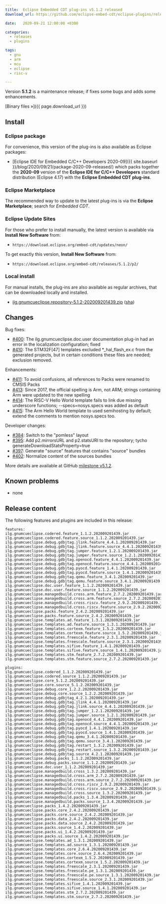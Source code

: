 ```yaml
---
title:  Eclipse Embedded CDT plug-ins v5.1.2 released
download_url: https://github.com/eclipse-embed-cdt/eclipse-plugins/releases/tag/v5.1.2/

date:   2020-09-21 12:00:00 +0300

categories:
  - releases
  - plugins

tags:
  - gnu
  - arm
  - mcu
  - eclipse
  - risc-v

---
```


Version **5.1.2** is a maintenance release; if fixes some bugs and adds
some enhancements.

[Binary files »]({{ page.download_url }})

## Install

### Eclipse package

For convenience, this version of the plug-ins is also available as
Eclipse packages:

- [Eclipse IDE for Embedded C/C++ Developers 2020-09]({{ site.baseurl }}/blog/2020/09/21/package-2020-09-released/)
which packs together the **2020-09** version of the
**Eclipse IDE for C/C++ Developers** standard distribution
(Eclipse 4.17) with the **Eclipse Embedded CDT plug-ins**.

### Eclipse Marketplace

The recommended way to update to the latest plug-ins is via the
**Eclipse Marketplace**; search for _Embedded CDT_.

### Eclipse Update Sites

For those who prefer to install manually, the latest version is available
via **Install New Software** from:

- `https://download.eclipse.org/embed-cdt/updates/neon/`

To get exactly this version, **Install New Software** from:

- `https://download.eclipse.org/embed-cdt/releases/5.1.2/p2/`

### Local install

For manual installs, the plug-ins are also available as regular archives,
that can be downloaded locally and installed.

- [ilg.gnumcueclipse.repository-5.1.2-202009201439.zip](https://www.eclipse.org/downloads/download.php?file=/embed-cdt/releases/5.1.2/ilg.gnumcueclipse.repository-5.1.2-202009201439.zip)
([sha](https://www.eclipse.org/downloads/download.php?file=/embed-cdt/releases/5.1.2/ilg.gnumcueclipse.repository-5.1.2-202009201439.zip.sha))

## Changes

Bug fixes:

- [#400](https://github.com/eclipse-embed-cdt/eclipse-plugins/issues/400): The ilg.gnumcueclipse.doc.user documentation plug-in had an error in the localization configuration; fixed
- [#410](https://github.com/eclipse-embed-cdt/eclipse-plugins/issues/410): The STM32F[47] templates excluded *_hal_flash_ex.c from the generated projects, but in certain conditions these files are needed; exclusion removed.

Enhancements:

- [#411](https://github.com/eclipse-embed-cdt/eclipse-plugins/issues/411): To avoid confusions, all references to Packs were renamed to CMSIS Packs
- [#413](https://github.com/eclipse-embed-cdt/eclipse-plugins/issues/413): Since 2017, the official spelling is Arm, not ARM; strings containing Arm were updated to the new spelling
- [#414](https://github.com/eclipse-embed-cdt/eclipse-plugins/issues/414): The RISC-V Hello World template fails to link due missing underscore functions; --specs=nosys.specs was added as default
- [#415](https://github.com/eclipse-embed-cdt/eclipse-plugins/issues/415): The Arm Hello World template to used semihosting by default; extend the comments to mention nosys.specs too.

Developer changes:

- [#384](https://github.com/eclipse-embed-cdt/eclipse-plugins/issues/384): Switch to the "pomless" layout
- [#395](https://github.com/eclipse-embed-cdt/eclipse-plugins/issues/395): Add p2.mirrorsURL and p2.statsURI to the repository; tycho generateDownloadStatsProperty=true
- [#397](https://github.com/eclipse-embed-cdt/eclipse-plugins/issues/397): Generate "source" features that contains "source" bundles
- [#402](https://github.com/eclipse-embed-cdt/eclipse-plugins/issues/402): Normalize content of the sources bundles

More details are available at GitHub [milestone v5.1.2](https://github.com/eclipse-embed-cdt/eclipse-plugins/milestone/19?closed=1).

## Known problems

- none

## Release content

The following features and plugins are included in this release:

```
features:
ilg.gnumcueclipse.codered.feature_1.1.2.202009201439.jar
ilg.gnumcueclipse.codered.feature.source_1.1.2.202009201439.jar
ilg.gnumcueclipse.debug.gdbjtag.jlink.feature_4.4.1.202009201439.jar
ilg.gnumcueclipse.debug.gdbjtag.jlink.feature.source_4.4.1.202009201439.jar
ilg.gnumcueclipse.debug.gdbjtag.jumper.feature_1.2.1.202009201439.jar
ilg.gnumcueclipse.debug.gdbjtag.jumper.feature.source_1.2.1.202009201439.jar
ilg.gnumcueclipse.debug.gdbjtag.openocd.feature_4.4.1.202009201439.jar
ilg.gnumcueclipse.debug.gdbjtag.openocd.feature.source_4.4.1.202009201439.jar
ilg.gnumcueclipse.debug.gdbjtag.pyocd.feature_1.4.1.202009201439.jar
ilg.gnumcueclipse.debug.gdbjtag.pyocd.feature.source_1.4.1.202009201439.jar
ilg.gnumcueclipse.debug.gdbjtag.qemu.feature_3.4.1.202009201439.jar
ilg.gnumcueclipse.debug.gdbjtag.qemu.feature.source_3.4.1.202009201439.jar
ilg.gnumcueclipse.doc.user.feature_1.1.2.202009201439.jar
ilg.gnumcueclipse.doc.user.feature.source_1.1.2.202009201439.jar
ilg.gnumcueclipse.managedbuild.cross.arm.feature_2.7.2.202009201439.jar
ilg.gnumcueclipse.managedbuild.cross.arm.feature.source_2.7.2.202009201439.jar
ilg.gnumcueclipse.managedbuild.cross.riscv.feature_2.9.2.202009201439.jar
ilg.gnumcueclipse.managedbuild.cross.riscv.feature.source_2.9.2.202009201439.jar
ilg.gnumcueclipse.packs.feature_2.4.2.202009201439.jar
ilg.gnumcueclipse.packs.feature.source_2.4.2.202009201439.jar
ilg.gnumcueclipse.templates.ad.feature_1.3.1.202009201439.jar
ilg.gnumcueclipse.templates.ad.feature.source_1.3.1.202009201439.jar
ilg.gnumcueclipse.templates.cortexm.feature_1.5.2.202009201439.jar
ilg.gnumcueclipse.templates.cortexm.feature.source_1.5.2.202009201439.jar
ilg.gnumcueclipse.templates.freescale.feature_2.3.1.202009201439.jar
ilg.gnumcueclipse.templates.freescale.feature.source_2.3.1.202009201439.jar
ilg.gnumcueclipse.templates.sifive.feature_1.4.1.202009201439.jar
ilg.gnumcueclipse.templates.sifive.feature.source_1.4.1.202009201439.jar
ilg.gnumcueclipse.templates.stm.feature_2.7.2.202009201439.jar
ilg.gnumcueclipse.templates.stm.feature.source_2.7.2.202009201439.jar

plugins:
ilg.gnumcueclipse.codered_1.1.2.202009201439.jar
ilg.gnumcueclipse.codered.source_1.1.2.202009201439.jar
ilg.gnumcueclipse.core_5.1.2.202009201439.jar
ilg.gnumcueclipse.core.source_5.1.2.202009201439.jar
ilg.gnumcueclipse.debug.core_1.2.2.202009201439.jar
ilg.gnumcueclipse.debug.core.source_1.2.2.202009201439.jar
ilg.gnumcueclipse.debug.gdbjtag_4.2.1.202009201439.jar
ilg.gnumcueclipse.debug.gdbjtag.jlink_4.4.1.202009201439.jar
ilg.gnumcueclipse.debug.gdbjtag.jlink.source_4.4.1.202009201439.jar
ilg.gnumcueclipse.debug.gdbjtag.jumper_1.2.1.202009201439.jar
ilg.gnumcueclipse.debug.gdbjtag.jumper.source_1.2.1.202009201439.jar
ilg.gnumcueclipse.debug.gdbjtag.openocd_4.4.1.202009201439.jar
ilg.gnumcueclipse.debug.gdbjtag.openocd.source_4.4.1.202009201439.jar
ilg.gnumcueclipse.debug.gdbjtag.pyocd_1.4.1.202009201439.jar
ilg.gnumcueclipse.debug.gdbjtag.pyocd.source_1.4.1.202009201439.jar
ilg.gnumcueclipse.debug.gdbjtag.qemu_3.4.1.202009201439.jar
ilg.gnumcueclipse.debug.gdbjtag.qemu.source_3.4.1.202009201439.jar
ilg.gnumcueclipse.debug.gdbjtag.restart_1.3.2.202009201439.jar
ilg.gnumcueclipse.debug.gdbjtag.restart.source_1.3.2.202009201439.jar
ilg.gnumcueclipse.debug.gdbjtag.source_4.2.1.202009201439.jar
ilg.gnumcueclipse.debug.packs_1.1.2.202009201439.jar
ilg.gnumcueclipse.debug.packs.source_1.1.2.202009201439.jar
ilg.gnumcueclipse.doc.user_1.1.2.202009201439.jar
ilg.gnumcueclipse.managedbuild.cross_1.3.2.202009201439.jar
ilg.gnumcueclipse.managedbuild.cross.arm_2.7.2.202009201439.jar
ilg.gnumcueclipse.managedbuild.cross.arm.source_2.7.2.202009201439.jar
ilg.gnumcueclipse.managedbuild.cross.riscv_2.9.2.202009201439.jar
ilg.gnumcueclipse.managedbuild.cross.riscv.source_2.9.2.202009201439.jar
ilg.gnumcueclipse.managedbuild.cross.source_1.3.2.202009201439.jar
ilg.gnumcueclipse.managedbuild.packs_1.3.4.202009201439.jar
ilg.gnumcueclipse.managedbuild.packs.source_1.3.4.202009201439.jar
ilg.gnumcueclipse.packs_1.4.2.202009201439.jar
ilg.gnumcueclipse.packs.core_2.4.2.202009201439.jar
ilg.gnumcueclipse.packs.core.source_2.4.2.202009201439.jar
ilg.gnumcueclipse.packs.data_2.4.2.202009201439.jar
ilg.gnumcueclipse.packs.data.source_2.4.2.202009201439.jar
ilg.gnumcueclipse.packs.source_1.4.2.202009201439.jar
ilg.gnumcueclipse.packs.ui_1.4.2.202009201439.jar
ilg.gnumcueclipse.packs.ui.source_1.4.2.202009201439.jar
ilg.gnumcueclipse.templates.ad_1.3.1.202009201439.jar
ilg.gnumcueclipse.templates.ad.source_1.3.1.202009201439.jar
ilg.gnumcueclipse.templates.core_2.6.4.202009201439.jar
ilg.gnumcueclipse.templates.core.source_2.6.4.202009201439.jar
ilg.gnumcueclipse.templates.cortexm_1.5.2.202009201439.jar
ilg.gnumcueclipse.templates.cortexm.source_1.5.2.202009201439.jar
ilg.gnumcueclipse.templates.freescale_2.3.1.202009201439.jar
ilg.gnumcueclipse.templates.freescale.pe_1.3.1.202009201439.jar
ilg.gnumcueclipse.templates.freescale.pe.source_1.3.1.202009201439.jar
ilg.gnumcueclipse.templates.freescale.source_2.3.1.202009201439.jar
ilg.gnumcueclipse.templates.sifive_1.4.1.202009201439.jar
ilg.gnumcueclipse.templates.sifive.source_1.4.1.202009201439.jar
ilg.gnumcueclipse.templates.stm_2.7.2.202009201439.jar
ilg.gnumcueclipse.templates.stm.source_2.7.2.202009201439.jar
```
